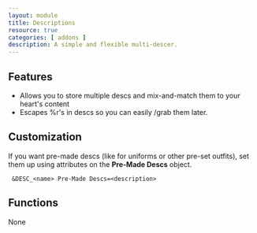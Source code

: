 ```yaml
---
layout: module
title: Descriptions
resource: true
categories: [ addons ]
description: A simple and flexible multi-descer.
---
```


## Features 
* Allows you to store multiple descs and mix-and-match them to your heart's content
* Escapes %r's in descs so you can easily /grab them later.

## Customization 
If you want pre-made descs (like for uniforms or other pre-set outfits), set them up using attributes on the **Pre-Made Descs** object.

     &DESC_<name> Pre-Made Descs=<description>

## Functions 
None
